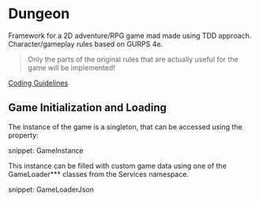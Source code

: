 # Dungeon

Framework for a 2D adventure/RPG game mad made using TDD approach.
Character/gameplay rules based on GURPS 4e.

> Only the parts of the original rules that are actually useful for the game will be implemented!

[Coding Guidelines](Docs/codingGuidelines.md)

## Game Initialization and Loading

The instance of the game is a singleton, that can be accessed using the property:

snippet: GameInstance

This instance can be filled with custom game data using one of the GameLoader*** classes from the Services namespace.

snippet: GameLoaderJson
